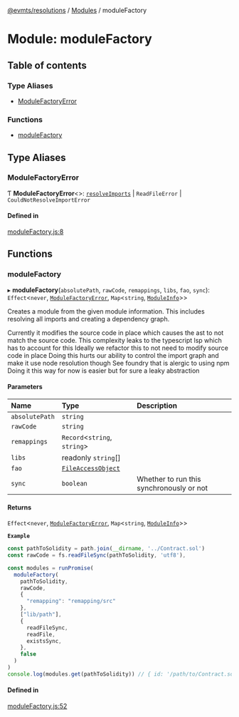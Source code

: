 [@evmts/resolutions](../README.md) / [Modules](../modules.md) / moduleFactory

# Module: moduleFactory

## Table of contents

### Type Aliases

- [ModuleFactoryError](moduleFactory.md#modulefactoryerror)

### Functions

- [moduleFactory](moduleFactory.md#modulefactory)

## Type Aliases

### ModuleFactoryError

Ƭ **ModuleFactoryError**<\>: [`resolveImports`](resolveImports.md) \| `ReadFileError` \| `CouldNotResolveImportError`

#### Defined in

[moduleFactory.js:8](https://github.com/evmts/evmts-monorepo/blob/main/bundler/resolutions/src/moduleFactory.js#L8)

## Functions

### moduleFactory

▸ **moduleFactory**(`absolutePath`, `rawCode`, `remappings`, `libs`, `fao`, `sync`): `Effect`<`never`, [`ModuleFactoryError`](moduleFactory.md#modulefactoryerror), `Map`<`string`, [`ModuleInfo`](../interfaces/types.ModuleInfo.md)\>\>

Creates a module from the given module information.
This includes resolving all imports and creating a dependency graph.

Currently it modifies the source code in place which causes the ast to not match the source code.
This complexity leaks to the typescript lsp which has to account for this
Ideally we refactor this to not need to modify source code in place
Doing this hurts our ability to control the import graph and make it use node resolution though
See foundry that is alergic to using npm
Doing it this way for now is easier but for sure a leaky abstraction

#### Parameters

| Name | Type | Description |
| :------ | :------ | :------ |
| `absolutePath` | `string` |  |
| `rawCode` | `string` |  |
| `remappings` | `Record`<`string`, `string`\> |  |
| `libs` | readonly `string`[] |  |
| `fao` | [`FileAccessObject`](types.md#fileaccessobject) |  |
| `sync` | `boolean` | Whether to run this synchronously or not |

#### Returns

`Effect`<`never`, [`ModuleFactoryError`](moduleFactory.md#modulefactoryerror), `Map`<`string`, [`ModuleInfo`](../interfaces/types.ModuleInfo.md)\>\>

**`Example`**

```ts
const pathToSolidity = path.join(__dirname, '../Contract.sol')
const rawCode = fs.readFileSync(pathToSolidity, 'utf8'),

const modules = runPromise(
  moduleFactory(
    pathToSolidity,
    rawCode,
    {
      "remapping": "remapping/src"
    },
    ["lib/path"],
    {
      readFileSync,
      readFile,
      existsSync,
    },
    false
  )
)
console.log(modules.get(pathToSolidity)) // { id: '/path/to/Contract.sol', rawCode: '...', importedIds: ['/path/to/Imported.sol'], code: '...' }
```

#### Defined in

[moduleFactory.js:52](https://github.com/evmts/evmts-monorepo/blob/main/bundler/resolutions/src/moduleFactory.js#L52)
